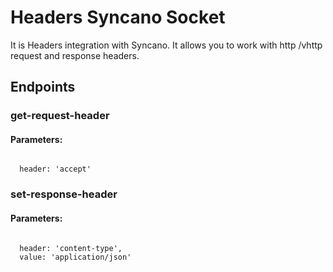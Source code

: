 # Headers Syncano Socket

It is Headers integration with Syncano. It allows you to work with http /vhttp request and response headers.

## Endpoints

### get-request-header

#### Parameters:
```

  header: 'accept'
```


### set-response-header

#### Parameters:
```

  header: 'content-type',
  value: 'application/json'
```

